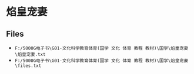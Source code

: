 # 焰皇宠妻

## Files

- `F:/5000G电子书\G01-文化科学教育体育(国学 文化 体育 教程 教材)\国学\焰皇宠妻\焰皇宠妻.txt`
- `F:/5000G电子书\G01-文化科学教育体育(国学 文化 体育 教程 教材)\国学\焰皇宠妻\files.txt`
